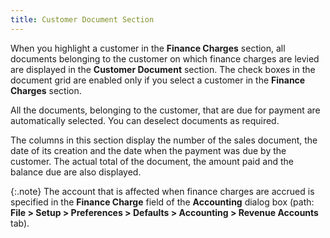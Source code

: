 ```yaml
---
title: Customer Document Section
---
```



When you highlight a customer in the **Finance 
 Charges** section, all documents belonging to the customer on which  finance charges are levied are displayed in the **Customer 
 Document** section. The check boxes in the document grid are enabled  only if you select a customer in the **Finance 
 Charges** section.


All the documents, belonging to the customer, that are due for payment  are automatically selected. You can deselect  documents as required.


The columns in this section display the number of the sales document,  the date of its creation and the date when the payment was due by the  customer. The actual total of the document, the amount paid and the balance  due are also displayed.


{:.note}
The account that is affected when finance charges are  accrued is specified in the **Finance Charge**  field of the **Accounting** dialog  box (path: **File &gt; Setup &gt; Preferences 
 &gt; Defaults &gt; Accounting &gt; Revenue Accounts** tab).
